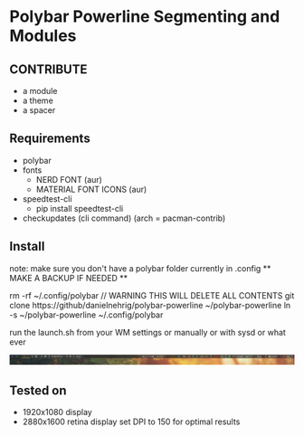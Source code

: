 # Polybar Powerline Segmenting and Modules

## CONTRIBUTE

- a module
- a theme
- a spacer

## Requirements

- polybar
- fonts
  - NERD FONT (aur)
  - MATERIAL FONT ICONS (aur)
- speedtest-cli
  - pip install speedtest-cli
- checkupdates (cli command) (arch = pacman-contrib)

## Install

note: make sure you don't have a polybar folder currently in .config
** MAKE A BACKUP IF NEEDED **

rm -rf ~/.config/polybar // WARNING THIS WILL DELETE ALL CONTENTS
git clone https://github/danielnehrig/polybar-powerline ~/polybar-powerline
ln -s ~/polybar-powerline ~/.config/polybar

run the launch.sh from your WM settings or manually or with sysd or what ever

![Gruvbox Theme Thumbnail](https://raw.githubusercontent.com/danielnehrig/polybar-powerline/master/Thumbnail.png)

## Tested on

- 1920x1080 display
- 2880x1600 retina display set DPI to 150 for optimal results
